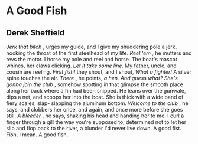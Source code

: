 # A Good Fish
## Derek Sheffield
_Jerk that bitch_ , urges my guide,
and I give my shuddering pole
a jerk, hooking the throat
of the first steelhead of my life.
_Reel 'em_ , he mutters and revs the motor.
I horse my pole and reel and horse.
The boat's mascot whines, her claws
clicking. _Let it take some line._
My father, uncle, and cousin
are reeling. _First fish!_ they shout,
and I shout, _What a fighter!_
A silver spine touches the air.
_There_ , he points, _a hen. And guess what?_
_She's gonna join the club_ ,
somehow spotting in that glimpse
the smooth place along her back
where a fin had been snipped.
He leans over the gunwale, dips a net,
and scoops her into the boat.
She is thick with a wide band
of fiery scales, slap-
slapping the aluminum bottom.
_Welcome to the club_ , he says,
and clobbers her once, and again,
and once more before she goes still.
_A bleeder_ , he says, shaking his head
and handing her to me. I curl
a finger through a gill the way
you're supposed to, determined
not to let her slip and flop
back to the river, a blunder
I'd never live down. A good fist.
Fish, I mean. A good fish.